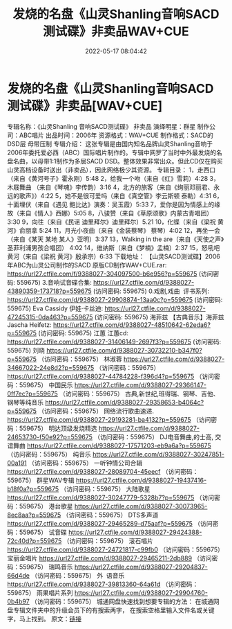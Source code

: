 ﻿---
title: 发烧的名盘《山灵Shanling音响SACD测试碟》非卖品WAV+CUE
date: 2022-05-17 08:04:42
categories: 试音碟、非卖品、发烧碟
tags: 华语中文
---
# 发烧的名盘《山灵Shanling音响SACD测试碟》非卖品[WAV+CUE]

专辑名称：《山灵Shanling 音响SACD测试碟》
非卖品
演绎明星：群星
制作公司：ABC唱片
出品时间：2006年
资源格式：WAV+CUE
制作格式：SACD的DSD层 母带压制
专辑介绍：
这张专辑是由国内知名品牌山灵Shanling音响于2006年委托爱必西（ABC）国际唱片制作的。专辑中网罗了当时中外最发烧的名盘名曲，以母带1:1制作为多层SACD
DSD。整体效果非常出众。但此CD仅在购买山灵高档设备时送出（非卖品），因此网络极少其资源。
专辑目录：
1，走西口 （来自《黄河号子》霍永刚）5:48
2，给我一个吻（来自《红》雪莉）4:28
3，木屐舞曲 （来自《琴魂》李传韵）3:16
4，北方的旅客（来自《绚丽邓丽君、永远的歌声》）4:22
5，她不是很可爱吗（来自《真空管》李云斯顿 泰勒）4:31
6，十面埋伏（来自《遇见 鲍比达》演奏：吴玉霞）5:33
7，爱你是因为情感上的缘故（来自《情人》西娜）5:05
8，八骏赞（来自《草原颂歌》内蒙古青唱团）3:30
9，向往（来自《民谣 迪里拜尔》迪里拜尔）5.21
10，化蝶（来自《梁祝 黄河》俞丽拿 5:24
11，月光小夜曲（来自《金装蔡琴》 蔡琴）4:02
12，再坐一会（来自《某天 某地 某人》亚明）3:37
13，Walking in the are（来自《天使之声》圣菲利浦男孩合唱团） 4:02
14，维纳斯（来自《梦楠》孟楠）2:37
15，怒吼吧 黄河（来自《梁祝 黄河》殷承宗）6:33
下载地址：
【山灵SACD测试碟】2006年ABC为山灵公司制作的SACD
原版CD制作WAV+CUE.rar: https://url27.ctfile.com/f/9388027-304097500-b6e956?p=559675
(访问密码: 559675)
3.音响试音碟合集: https://url27.ctfile.com/d/9388027-43890359-173718?p=559675
(访问密码: 559675)
0.戏剧,戏曲  评书系列: https://url27.ctfile.com/d/9388027-29908874-13aa0c?p=559675
(访问密码: 559675)
Eva Cassidy 伊娃·卡丝迪: https://url27.ctfile.com/d/9388027-47245315-0da463?p=559675
(访问密码: 559675)
海菲兹
【古典音乐】海菲兹Jascha Heifetz: https://url27.ctfile.com/d/9388027-48510642-62eda6?p=559675
(访问密码: 559675)
江蕙
江蕙cd: https://url27.ctfile.com/d/9388027-31406149-2697f3?p=559675
(访问密码: 559675)
刘晓
https://url27.ctfile.com/d/9388027-30732210-b347f0?p=559675
（访问密码：559675）
林淑蓉
https://url27.ctfile.com/d/9388027-34667022-24e8d2?p=559675
（访问密码：559675）
https://url27.ctfile.com/d/9388027-44784228-f396d4?p=559675
（访问密码：559675）
中国民乐
https://url27.ctfile.com/d/9388027-29366147-0ff7ec?p=559675
（访问密码：559675）
古典,新世纪,班得瑞、钢琴、吉他、钢琴等纯音乐
https://url27.ctfile.com/d/9388027-29358653-b4064c?p=559675
（访问密码：559675）
网络流行歌曲速递.
https://url27.ctfile.com/d/9388027-29193281-ba4132?p=559675
（访问密码：559675）
明达顶级发烧精选
https://url27.ctfile.com/d/9388027-24653730-f50e92?p=559675
（访问密码：559675）
DJ电音舞曲,的士高, 交谊舞曲
https://url27.ctfile.com/d/9388027-17571203-eb9a6a?p=559675
（访问密码：559675）
纯音乐
https://url27.ctfile.com/d/9388027-30247851-00a191
（访问密码：559675）
一听钟情公司合辑
https://url27.ctfile.com/d/9388027-28089704-45eecf
（访问密码：559675）
群星WAV专辑
https://url27.ctfile.com/d/9388027-19437416-b18f0a?p=559675
（访问密码：559675）
大陆歌星
https://url27.ctfile.com/d/9388027-30247779-5328b7?p=559675
（访问密码：559675）
港台歌星
https://url27.ctfile.com/d/9388027-30073965-8ec8aa?p=559675
（访问密码：559675）
DTS多声道
https://url27.ctfile.com/d/9388027-29465289-d75aaf?p=559675
（访问密码：559675）
试音碟
https://url27.ctfile.com/d/9388027-29424388-72c40d?p=559675
（访问密码：559675）
滚石唱片
https://url27.ctfile.com/d/9388027-24721817-c99fb0
（访问密码：559675）
宝丽金唱片
https://url27.ctfile.com/d/9388027-29465211-2db889
（访问密码：559675）
瑞鸣音乐
https://url27.ctfile.com/d/9388027-29204837-66d4de
（访问密码：559675）
外  语音乐
https://url27.ctfile.com/d/9388027-39813360-64a61d
（访问密码：559675）
雨果唱片系列
https://url27.ctfile.com/d/9388027-29904760-0b4b97
（访问密码：559675）
城通网盘快速找到想要专辑的方法：
在城通网盘专辑文件夹中的升级会员下的有搜索两字，
在搜索空格里输入文件名或关键字，马上找到。
原文：[链接](https://blog.sina.com.cn/s/blog_1647c7e7601030xa9.html)